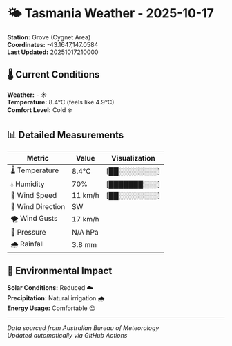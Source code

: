 # 🌤️ Tasmania Weather - 2025-10-17

**Station:** Grove (Cygnet Area)  
**Coordinates:** -43.1647,147.0584  
**Last Updated:** 20251017210000

## 🌡️ Current Conditions

**Weather:** - ☀️  
**Temperature:** 8.4°C (feels like 4.9°C)  
**Comfort Level:** Cold ❄️

## 📊 Detailed Measurements

| Metric | Value | Visualization |
|--------|-------|---------------|
| 🌡️ Temperature | 8.4°C | [██░░░░░░░░] |
| 💧 Humidity | 70% | [███████░░░] |
| 💨 Wind Speed | 11 km/h | [██░░░░░░░░] |
| 🧭 Wind Direction | SW | |
| 🌪️ Wind Gusts | 17 km/h | |
| 🔽 Pressure | N/A hPa | |
| 🌧️ Rainfall | 3.8 mm | |

## 🌱 Environmental Impact

**Solar Conditions:** Reduced ☁️  
**Precipitation:** Natural irrigation 🌧️  
**Energy Usage:** Comfortable 😌

---
*Data sourced from Australian Bureau of Meteorology*  
*Updated automatically via GitHub Actions*
